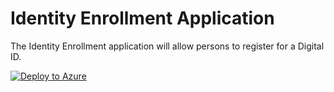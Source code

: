 # Identity Enrollment Application

The Identity Enrollment application will allow persons to register for a Digital ID.

[![Deploy to Azure](https://aka.ms/deploytoazurebutton)](https://portal.azure.com/#create/Microsoft.Template/uri/https%3A%2F%2Fraw.githubusercontent.com%2Frcl-identity%2FRCL.Core.Identity.Enrollment%2Fmaster%2Fazuredeploy.json)

